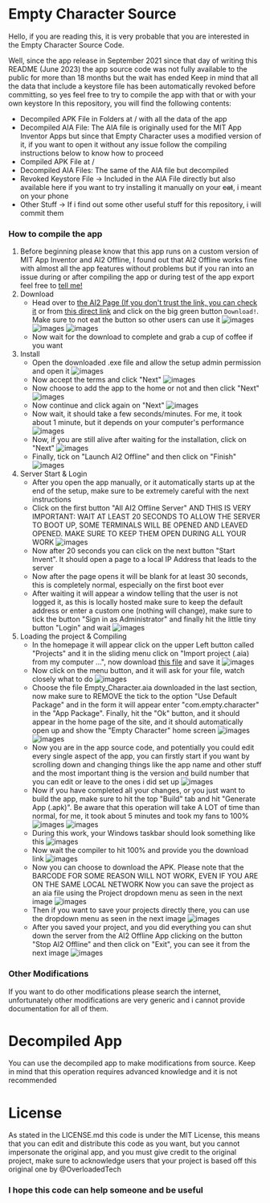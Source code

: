# Empty Character Source

Hello, if you are reading this, it is very probable that you are interested in the Empty Character Source Code.

Well, since the app release in September 2021 since that day of writing this README (June 2023) the app source code was not fully available to the public for more than 18 months but the wait has ended
Keep in mind that all the data that include a keystore file has been automatically revoked before committing, so yes feel free to try to compile the app with that or with your own keystore
In this repository, you will find the following contents:

- Decompiled APK File in Folders at / with all the data of the app
- Decompiled AIA File: The AIA file is originally used for the MIT App Inventor Apps but since that Empty Character uses a modified version of it, if you want to open it without any issue follow the compiling instructions below to know how to proceed
- Compiled APK File at /
- Decompiled AIA Files: The same of the AIA file but decompiled
- Revoked Keystore File → Included in the AIA File directly but also available here if you want to try installing it manually on your ~~cat~~, i meant on your phone
- Other Stuff → If i find out some other useful stuff for this repository, i will commit them


### How to compile the app

1. Before beginning please know that this app runs on a custom version of MIT App Inventor and AI2 Offline, I found out that AI2 Offline works fine with almost all the app features without problems but if you ran into an issue during or after compiling the app or during test of the app export feel free to [tell me!](http://t.me/OverloadedTech)
2. Download
   - Head over to [the AI2 Page (If you don't trust the link, you can check it](https://sourceforge.net/projects/ai2offline/) or from [this direct link](https://netcologne.dl.sourceforge.net/project/ai2offline/4.8.3/AI2Offline_x64.exe) and click on the big green button `Download!`. Make sure to not eat the button so other users can use it
     ![images](https://overloadedtech.github.io/EmptyCharacterSource/images/Image1.png)
     ![images](https://overloadedtech.github.io/EmptyCharacterSource/images/Image2.png)
     ![images](https://overloadedtech.github.io/EmptyCharacterSource/images/Image3.png)
   - Now wait for the download to complete and grab a cup of coffee if you want
4. Install
   - Open the downloaded .exe file and allow the setup admin permission and open it
     ![images](https://overloadedtech.github.io/EmptyCharacterSource/images/Image4.png)
   - Now accept the terms and click "Next"
     ![images](https://overloadedtech.github.io/EmptyCharacterSource/images/Image5.png)
   - Now choose to add the app to the home or not and then click "Next"
     ![images](https://overloadedtech.github.io/EmptyCharacterSource/images/Image6.png)
   - Now continue and click again on "Next"
     ![images](https://overloadedtech.github.io/EmptyCharacterSource/images/Image7.png)
   - Now wait, it should take a few seconds/minutes. For me, it took about 1 minute, but it depends on your computer's performance
     ![images](https://overloadedtech.github.io/EmptyCharacterSource/images/Image8.png)
   - Now, if you are still alive after waiting for the installation, click on "Next"
     ![images](https://overloadedtech.github.io/EmptyCharacterSource/images/Image9.png)
   - Finally, tick on "Launch AI2 Offline" and then click on "Finish"
     ![images](https://overloadedtech.github.io/EmptyCharacterSource/images/Image10.png)
5. Server Start & Login
     - After you open the app manually, or it automatically starts up at the end of the setup, make sure to be extremely careful with the next instructions
     - Click on the first button "All AI2 Offline Server" AND THIS IS VERY IMPORTANT: WAIT AT LEAST 20 SECONDS TO ALLOW THE SERVER TO BOOT UP, SOME TERMINALS WILL BE OPENED AND LEAVED OPENED. MAKE SURE TO KEEP THEM OPEN DURING ALL YOUR WORK
       ![images](https://overloadedtech.github.io/EmptyCharacterSource/images/Image11.png)
     - Now after 20 seconds you can click on the next button "Start Invent". It should open a page to a local IP Address that leads to the server
     - Now after the page opens it will be blank for at least 30 seconds, this is completely normal, especially on the first boot ever
     - After waiting it will appear a window telling that the user is not logged it, as this is locally hosted make sure to keep the default address or enter a custom one (nothing will change), make sure to tick the button "Sign in as Administrator" and finally hit the little tiny button "Login" and wait
       ![images](https://overloadedtech.github.io/EmptyCharacterSource/images/Image12.png)
6. Loading the project & Compiling
     - In the homepage it will appear click on the upper Left button called "Projects" and it in the sliding menu click on "Import project (.aia) from my computer ...", now download [this file](https://github.com/OverloadedTech/EmptyCharacterSource/blob/main/Empty_Character.aia) and save it
       ![images](https://overloadedtech.github.io/EmptyCharacterSource/images/Image13.png)
     - Now click on the menu button, and it will ask for your file, watch closely what to do
       ![images](https://overloadedtech.github.io/EmptyCharacterSource/images/Image14.png)
     - Choose the file Empty_Character.aia downloaded in the last section, now make sure to REMOVE the tick to the option "Use Default Package" and in the form it will appear enter "com.empty.character" in the "App Package". Finally, hit the "Ok" button, and it should appear in the home page of the site, and it should automatically open up and show the "Empty Character" home screen
       ![images](https://overloadedtech.github.io/EmptyCharacterSource/images/Image15.png)
       ![images](https://overloadedtech.github.io/EmptyCharacterSource/images/Image16.png)
     - Now you are in the app source code, and potentially you could edit every single aspect of the app, you can firstly start if you want by scrolling down and changing things like the app name and other stuff and the most important thing is the version and build number that you can edit or leave to the ones i did set up
       ![images](https://overloadedtech.github.io/EmptyCharacterSource/images/Image17.png)
     - Now if you have completed all your changes, or you just want to build the app, make sure to hit the top "Build" tab and hit "Generate App (.apk)". Be aware that this operation will take A LOT of time than normal, for me, it took about 5 minutes and took my fans to 100%
       ![images](https://overloadedtech.github.io/EmptyCharacterSource/images/Image18.png)
       ![images](https://overloadedtech.github.io/EmptyCharacterSource/images/Image19.png)
     - During this work, your Windows taskbar should look something like this
       ![images](https://overloadedtech.github.io/EmptyCharacterSource/images/Image20.png)
     - Now wait the compiler to hit 100% and provide you the download link
       ![images](https://overloadedtech.github.io/EmptyCharacterSource/images/Image21.png)
     - Now you can choose to download the APK. Please note that the BARCODE FOR SOME REASON WILL NOT WORK, EVEN IF YOU ARE ON THE SAME LOCAL NETWORK
       Now you can save the project as an aia file using the Project dropdown menu as seen in the next image
       ![images](https://overloadedtech.github.io/EmptyCharacterSource/images/Image22.png)
     - Then if you want to save your projects directly there, you can use the dropdown menu as seen in the next image
       ![images](https://overloadedtech.github.io/EmptyCharacterSource/images/Image23.png)
     - After you saved your project, and you did everything you can shut down the server from the AI2 Offline App clicking on the button "Stop AI2 Offline" and then click on "Exit", you can see it from the next image
       ![images](https://overloadedtech.github.io/EmptyCharacterSource/images/Image23.png)

### Other Modifications
If you want to do other modifications please search the internet, unfortunately other modifications are very generic and i cannot provide documentation for all of them.

# Decompiled App

You can use the decompiled app to make modifications from source. Keep in mind that this operation requires advanced knowledge and it is not recommended

# License

As stated in the LICENSE.md this code is under the MIT License, this means that you can edit and distribute this code as you want, but you cannot impersonate the original app, and you must give credit to the original project, make sure to acknowledge users that your project is based off this original one by @OverloadedTech

### I hope this code can help someone and be useful
